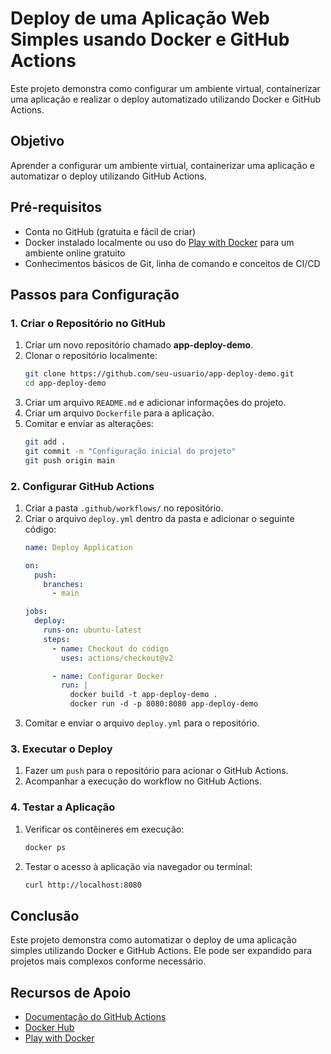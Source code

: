 # Deploy de uma Aplicação Web Simples usando Docker e GitHub Actions

Este projeto demonstra como configurar um ambiente virtual, containerizar uma aplicação e realizar o deploy automatizado utilizando Docker e GitHub Actions.

## Objetivo
Aprender a configurar um ambiente virtual, containerizar uma aplicação e automatizar o deploy utilizando GitHub Actions.

## Pré-requisitos
- Conta no GitHub (gratuita e fácil de criar)
- Docker instalado localmente ou uso do [Play with Docker](https://labs.play-with-docker.com/) para um ambiente online gratuito
- Conhecimentos básicos de Git, linha de comando e conceitos de CI/CD

## Passos para Configuração

### 1. Criar o Repositório no GitHub
1. Criar um novo repositório chamado **app-deploy-demo**.
2. Clonar o repositório localmente:
   ```sh
   git clone https://github.com/seu-usuario/app-deploy-demo.git
   cd app-deploy-demo
   ```
3. Criar um arquivo `README.md` e adicionar informações do projeto.
4. Criar um arquivo `Dockerfile` para a aplicação.
5. Comitar e enviar as alterações:
   ```sh
   git add .
   git commit -m "Configuração inicial do projeto"
   git push origin main
   ```

### 2. Configurar GitHub Actions
1. Criar a pasta `.github/workflows/` no repositório.
2. Criar o arquivo `deploy.yml` dentro da pasta e adicionar o seguinte código:
   ```yaml
   name: Deploy Application

   on:
     push:
       branches:
         - main

   jobs:
     deploy:
       runs-on: ubuntu-latest
       steps:
         - name: Checkout do código
           uses: actions/checkout@v2

         - name: Configurar Docker
           run: |
             docker build -t app-deploy-demo .
             docker run -d -p 8080:8080 app-deploy-demo
   ```
3. Comitar e enviar o arquivo `deploy.yml` para o repositório.

### 3. Executar o Deploy
1. Fazer um `push` para o repositório para acionar o GitHub Actions.
2. Acompanhar a execução do workflow no GitHub Actions.

### 4. Testar a Aplicação
1. Verificar os contêineres em execução:
   ```sh
   docker ps
   ```
2. Testar o acesso à aplicação via navegador ou terminal:
   ```sh
   curl http://localhost:8080
   ```

## Conclusão
Este projeto demonstra como automatizar o deploy de uma aplicação simples utilizando Docker e GitHub Actions. Ele pode ser expandido para projetos mais complexos conforme necessário.

## Recursos de Apoio
- [Documentação do GitHub Actions](https://docs.github.com/en/actions)
- [Docker Hub](https://hub.docker.com/)
- [Play with Docker](https://labs.play-with-docker.com/)

